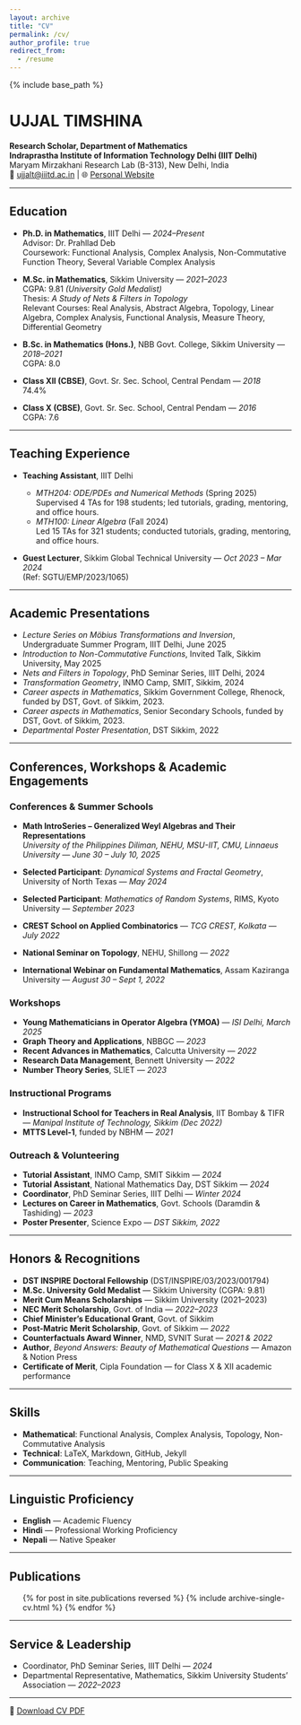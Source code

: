 ```yaml
---
layout: archive
title: "CV"
permalink: /cv/
author_profile: true
redirect_from:
  - /resume
---
```


{% include base_path %}

# UJJAL TIMSHINA

**Research Scholar, Department of Mathematics**  
**Indraprastha Institute of Information Technology Delhi (IIIT Delhi)**  
Maryam Mirzakhani Research Lab (B-313), New Delhi, India  
📧 ujjalt@iiitd.ac.in | 🌐 [Personal Website](https://sites.google.com/iiitd.ac.in/ujjal-timshina/about)

---

## Education

- **Ph.D. in Mathematics**, IIIT Delhi — *2024–Present*  
  Advisor: Dr. Prahllad Deb  
  Coursework: Functional Analysis, Complex Analysis, Non-Commutative Function Theory, Several Variable Complex Analysis  

- **M.Sc. in Mathematics**, Sikkim University — *2021–2023*  
  CGPA: 9.81 *(University Gold Medalist)*  
  Thesis: *A Study of Nets & Filters in Topology*  
  Relevant Courses: Real Analysis, Abstract Algebra, Topology, Linear Algebra, Complex Analysis, Functional Analysis, Measure Theory, Differential Geometry  

- **B.Sc. in Mathematics (Hons.)**, NBB Govt. College, Sikkim University — *2018–2021*  
  CGPA: 8.0  

- **Class XII (CBSE)**, Govt. Sr. Sec. School, Central Pendam — *2018*  
  74.4%

- **Class X (CBSE)**, Govt. Sr. Sec. School, Central Pendam — *2016*  
  CGPA: 7.6

---

## Teaching Experience

- **Teaching Assistant**, IIIT Delhi  
  - *MTH204: ODE/PDEs and Numerical Methods* (Spring 2025)  
    Supervised 4 TAs for 198 students; led tutorials, grading, mentoring, and office hours.  
  - *MTH100: Linear Algebra* (Fall 2024)  
    Led 15 TAs for 321 students; conducted tutorials, grading, mentoring, and office hours.

- **Guest Lecturer**, Sikkim Global Technical University — *Oct 2023 – Mar 2024*  
  (Ref: SGTU/EMP/2023/1065)

---

## Academic Presentations

- *Lecture Series on Möbius Transformations and Inversion*, Undergraduate Summer Program, IIIT Delhi, June 2025  
- *Introduction to Non-Commutative Functions*, Invited Talk, Sikkim University, May 2025  
- *Nets and Filters in Topology*, PhD Seminar Series, IIIT Delhi, 2024  
- *Transformation Geometry*, INMO Camp, SMIT, Sikkim, 2024  
- *Career aspects in Mathematics*, Sikkim Government College, Rhenock, funded by DST, Govt. of Sikkim, 2023.
- *Career aspects in Mathematics*, Senior Secondary Schools, funded by DST, Govt. of Sikkim, 2023.
- *Departmental Poster Presentation*, DST Sikkim, 2022  
---

## Conferences, Workshops & Academic Engagements

### Conferences & Summer Schools

- **Math IntroSeries – Generalized Weyl Algebras and Their Representations**  
  *University of the Philippines Diliman, NEHU, MSU-IIT, CMU, Linnaeus University* — *June 30 – July 10, 2025*

- **Selected Participant**: *Dynamical Systems and Fractal Geometry*, University of North Texas — *May 2024*

- **Selected Participant**: *Mathematics of Random Systems*, RIMS, Kyoto University — *September 2023*

- **CREST School on Applied Combinatorics** — *TCG CREST, Kolkata* — *July 2022*

- **National Seminar on Topology**, NEHU, Shillong — *2022*

- **International Webinar on Fundamental Mathematics**, Assam Kaziranga University — *August 30 – Sept 1, 2022*

### Workshops

- **Young Mathematicians in Operator Algebra (YMOA)** — *ISI Delhi, March 2025*  
- **Graph Theory and Applications**, NBBGC — *2023*  
- **Recent Advances in Mathematics**, Calcutta University — *2022*  
- **Research Data Management**, Bennett University — *2022*  
- **Number Theory Series**, SLIET — *2023*

### Instructional Programs

- **Instructional School for Teachers in Real Analysis**, IIT Bombay & TIFR — *Manipal Institute of Technology, Sikkim (Dec 2022)*  
- **MTTS Level-1**, funded by NBHM — *2021*

### Outreach & Volunteering

- **Tutorial Assistant**, INMO Camp, SMIT Sikkim — *2024*  
- **Tutorial Assistant**, National Mathematics Day, DST Sikkim — *2024*  
- **Coordinator**, PhD Seminar Series, IIIT Delhi — *Winter 2024*  
- **Lectures on Career in Mathematics**, Govt. Schools (Daramdin & Tashiding) — *2023*  
- **Poster Presenter**, Science Expo — *DST Sikkim, 2022*

---

## Honors & Recognitions

- **DST INSPIRE Doctoral Fellowship** (DST/INSPIRE/03/2023/001794)  
- **M.Sc. University Gold Medalist** — Sikkim University (CGPA: 9.81)  
- **Merit Cum Means Scholarships** — Sikkim University (2021–2023)  
- **NEC Merit Scholarship**, Govt. of India — *2022–2023*  
- **Chief Minister’s Educational Grant**, Govt. of Sikkim  
- **Post-Matric Merit Scholarship**, Govt. of Sikkim — *2022*  
- **Counterfactuals Award Winner**, NMD, SVNIT Surat — *2021 & 2022*  
- **Author**, *Beyond Answers: Beauty of Mathematical Questions* — Amazon & Notion Press  
- **Certificate of Merit**, Cipla Foundation — for Class X & XII academic performance

---

## Skills

- **Mathematical**: Functional Analysis, Complex Analysis, Topology, Non-Commutative Analysis  
- **Technical**: LaTeX, Markdown, GitHub, Jekyll  
- **Communication**: Teaching, Mentoring, Public Speaking

---

## Linguistic Proficiency

- **English** — Academic Fluency  
- **Hindi** — Professional Working Proficiency  
- **Nepali** — Native Speaker

---

## Publications

<ul>
  {% for post in site.publications reversed %}
    {% include archive-single-cv.html %}
  {% endfor %}
</ul>

---

## Service & Leadership

- Coordinator, PhD Seminar Series, IIIT Delhi — *2024*  
- Departmental Representative, Mathematics, Sikkim University Students’ Association — *2022–2023*

---

📄 [Download CV PDF](CV_Ujjal_Timshina_PhD_Maths%20(2).pdf)
